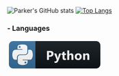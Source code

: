 ![Parker's GitHub stats](https://github-readme-stats.vercel.app/api?username=phicks22&show_icons=true&theme=radical)
[![Top Langs](https://github-readme-stats.vercel.app/api/top-langs/?username=phicks22&layout=compact&theme=radical)](https://github.com/phicks22/github-readme-stats)
<!-- [![Parker's wakatime stats](https://github-readme-stats.vercel.app/api/wakatime?username=phicks22)](https://github.com/phicks22/github-readme-stats)
 -->
 
 ### - Languages

<p align="left">
  <!-- For more icons please follow  https://github.com/MikeCodesDotNET/ColoredBadges -->
  <img src="https://raw.githubusercontent.com/8bithemant/8bithemant/master/svg/dev/languages/python.svg" alt="python" style="vertical-align:top; margin:4px">
</p>

<!---
phicks22/phicks22 is a ✨ special ✨ repository because its `README.md` (this file) appears on your GitHub profile.
You can click the Preview link to take a look at your changes.
--->
